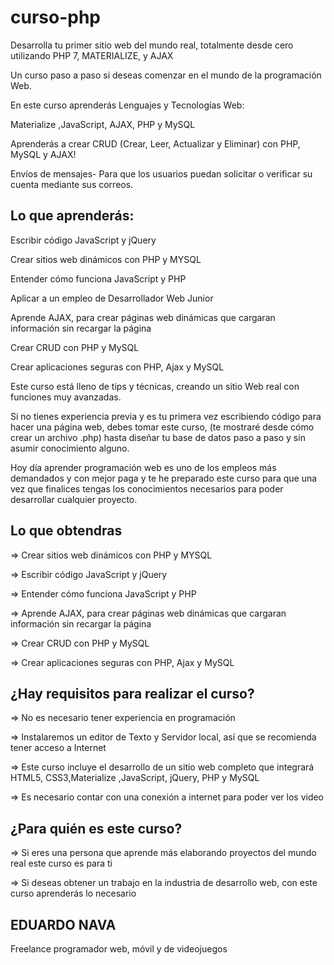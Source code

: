 # curso-php

Desarrolla tu primer sitio web del mundo real, totalmente desde cero utilizando PHP 7, MATERIALIZE, y AJAX

Un curso paso a paso si deseas comenzar en el mundo de la programación Web.

En este curso aprenderás Lenguajes y Tecnologías Web:

Materialize ,JavaScript, AJAX, PHP y MySQL

Aprenderás a crear CRUD (Crear, Leer, Actualizar y Eliminar) con PHP, MySQL y AJAX!

Envíos de mensajes- Para que los usuarios puedan solicitar o verificar su cuenta mediante sus correos.

## Lo que aprenderás:

Escribir código JavaScript y jQuery

Crear sitios web dinámicos con PHP y MYSQL

Entender cómo funciona JavaScript y PHP

Aplicar a un empleo de Desarrollador Web Junior

Aprende AJAX, para crear páginas web dinámicas que cargaran información sin recargar la página

Crear CRUD con PHP y MySQL

Crear aplicaciones seguras con PHP, Ajax y MySQL

Este curso está lleno de tips y técnicas, creando un sitio Web real con funciones muy avanzadas.

Si no tienes experiencia previa y es tu primera vez escribiendo código para hacer una página web, debes tomar este curso, (te mostraré desde cómo crear un archivo .php) hasta diseñar tu base de datos paso a paso y sin asumir conocimiento alguno.

Hoy día aprender programación web es uno de los empleos más demandados y con mejor paga y te he preparado este curso para que una vez que finalices tengas los conocimientos necesarios para poder desarrollar cualquier proyecto.

## Lo que obtendras

 => Crear sitios web dinámicos con PHP y MYSQL
 
 => Escribir código JavaScript y jQuery
 
 => Entender cómo funciona JavaScript y PHP
 
 => Aprende AJAX, para crear páginas web dinámicas que cargaran información sin recargar la página
 
 => Crear CRUD con PHP y MySQL
 
 => Crear aplicaciones seguras con PHP, Ajax y MySQL
 
## ¿Hay requisitos para realizar el curso?

 => No es necesario tener experiencia en programación
 
 => Instalaremos un editor de Texto y Servidor local, así que se recomienda tener acceso a Internet
 
 => Este curso incluye el desarrollo de un sitio web completo que integrará HTML5, CSS3,Materialize ,JavaScript, jQuery, PHP y MySQL
 
 => Es necesario contar con una conexión a internet para poder ver los video
 
## ¿Para quién es este curso?
 
 => Si eres una persona que aprende más elaborando proyectos del mundo real este curso es para ti
 
 => Si deseas obtener un trabajo en la industria de desarrollo web, con este curso aprenderás lo necesario

## EDUARDO NAVA
Freelance programador web, móvil y de videojuegos
